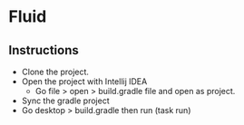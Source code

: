 # Fluid

## Instructions

- Clone the project.
- Open the project with Intellij IDEA
  - Go file > open > build.gradle file and open as project.
- Sync the gradle project
- Go desktop > build.gradle then run (task run)
